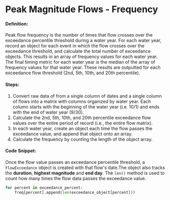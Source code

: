 # Peak Magnitude Flows - Frequency

####

#### Definition:

Peak flow frequency is the number of times that flow crosses over the exceedance percentile threshold during a water year. For each water year, record an object for each event in which the flow crosses over the exceedance threshold, and calculate the total number of exceedance objects. This results in an array of frequency values for each water year. The final timing metric for each water year is the median of the array of frequency values for that water year. These results are outputted for each exceedance flow threshold \(2nd, 5th, 10th, and 20th percentile\).

#### Steps:

1. Convert raw data of from a single column of dates and a single column of flows into a matrix with columns organized by water year. Each column starts with the beginning of the water year \(i.e. 10/1\) and ends with the end of water year \(9/30\).
2. Calculate the 2nd, 5th, 10th, and 20th percentile exceedance flow values over the entire period of record \(i.e., the entire flow matrix\).
3. In each water year, create an object each time the flow passes the exceedance value, and append that object onto an array.
4. Calculate the frequency by counting the length of the object array.

#### Code Snippet:

Once the flow value passes an exceedance percentile threshold, a `FlowExceedance` object is created with that flow's date.The object also tracks the **duration**, **highest magnitude** and **end day**. The `len()` method is used to count how many times the flow data passes the exceedance value.

```py
for percent in exceedance_percent:
    freq[percent].append(len(exceedance_object[percent]))
```
